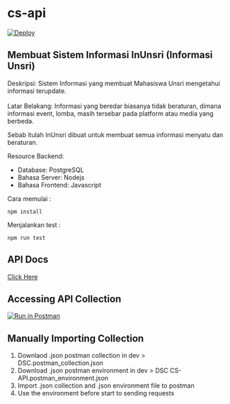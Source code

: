 # cs-api

[![Deploy](https://www.herokucdn.com/deploy/button.svg)](https://heroku.com/deploy?template=https://github.com/DSC-UNSRI/cs-api/tree/deploy/heroku)

## Membuat Sistem Informasi InUnsri (Informasi Unsri)

Deskripsi: Sistem Informasi yang membuat Mahasiswa Unsri mengetahui informasi terupdate.  
</br>
Latar Belakang: Informasi yang beredar biasanya tidak beraturan, dimana informasi event, lomba, masih tersebar pada platform atau media yang berbeda.

Sebab itulah InUnsri dibuat untuk membuat semua informasi menyatu dan beraturan.
  
Resource Backend:
-   Database: PostgreSQL
-   Bahasa Server: Nodejs
-   Bahasa Frontend: Javascript

Cara memulai :
```
npm install
```  

Menjalankan test : 
```
npm run test
```

## API Docs
[Click Here](https://documenter.getpostman.com/view/13546351/TzecDkHM)

## Accessing API Collection
[![Run in Postman](https://run.pstmn.io/button.svg)](https://app.getpostman.com/run-collection/13546351-1bc247d8-0f66-44f7-9674-e652fcb8572e?action=collection%2Ffork&collection-url=entityId%3D13546351-1bc247d8-0f66-44f7-9674-e652fcb8572e%26entityType%3Dcollection%26workspaceId%3Df2bc5b24-9df1-4bc5-9677-e0bb5b0eb745)

## Manually Importing Collection
1. Downlaod .json postman collection in dev > DSC.postman_collection.json
2. Download .json postman environment in dev > DSC CS-API.postman_environment.json
3. Import .json collection and .json environment file to postman
4. Use the environment before start to sending requests  